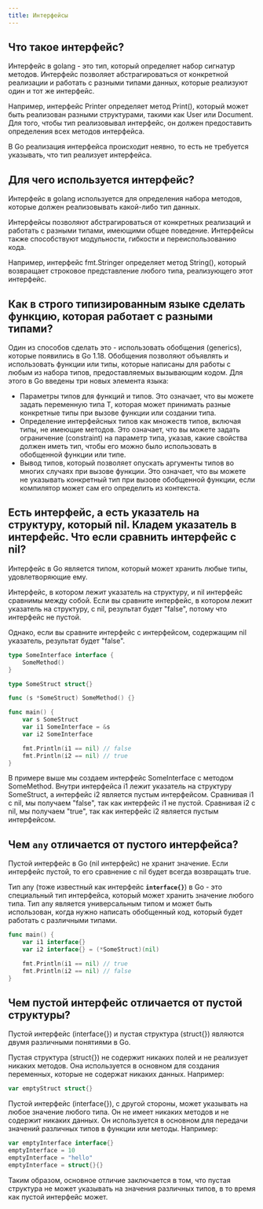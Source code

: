 ```yaml
---
title: Интерфейсы
---
```


## Что такое интерфейс?

Интерфейс в golang - это тип, который определяет набор сигнатур методов. Интерфейс позволяет абстрагироваться от конкретной реализации и работать с разными типами данных, которые реализуют один и тот же интерфейс. 

Например, интерфейс Printer определяет метод Print(), который может быть реализован разными структурами, такими как User или Document. Для того, чтобы тип реализовывал интерфейс, он должен предоставить определения всех методов интерфейса. 

В Go реализация интерфейса происходит неявно, то есть не требуется указывать, что тип реализует интерфейса.

## Для чего используется интерфейс?

Интерфейс в golang используется для определения набора методов, которые должен реализовывать какой-либо тип данных.

Интерфейсы позволяют абстрагироваться от конкретных реализаций и работать с разными типами, имеющими общее поведение. Интерфейсы также способствуют модульности, гибкости и переиспользованию кода. 

Например, интерфейс fmt.Stringer определяет метод String(), который возвращает строковое представление любого типа, реализующего этот интерфейс. 

## Как в строго типизированным языке сделать функцию, которая работает с разными типами?

Один из способов сделать это - использовать обобщения (generics), которые появились в Go 1.18. Обобщения позволяют объявлять и использовать функции или типы, которые написаны для работы с любым из набора типов, предоставляемых вызывающим кодом. Для этого в Go введены три новых элемента языка:

- Параметры типов для функций и типов. Это означает, что вы можете задать переменную типа T, которая может принимать разные конкретные типы при вызове функции или создании типа.
- Определение интерфейсных типов как множеств типов, включая типы, не имеющие методов. Это означает, что вы можете задать ограничение (constraint) на параметр типа, указав, какие свойства должен иметь тип, чтобы его можно было использовать в обобщенной функции или типе.
- Вывод типов, который позволяет опускать аргументы типов во многих случаях при вызове функции. Это означает, что вы можете не указывать конкретный тип при вызове обобщенной функции, если компилятор может сам его определить из контекста.

## Есть интерфейс, а есть указатель на структуру, который nil. Кладем указатель в интерфейс. Что если сравнить интерфейс с nil?

Интерфейс в Go является типом, который может хранить любые типы, удовлетворяющие ему.

Интерфейс, в котором лежит указатель на структуру, и nil интерфейс сравнимы между собой. Если вы сравните интерфейс, в котором лежит указатель на структуру, с nil, результат будет "false", потому что интерфейс не пустой.

Однако, если вы сравните интерфейс с интерфейсом, содержащим nil указатель, результат будет "false".

```go title="main.go"
type SomeInterface interface {
    SomeMethod()
}

type SomeStruct struct{}

func (s *SomeStruct) SomeMethod() {}

func main() {
    var s SomeStruct
    var i1 SomeInterface = &s
    var i2 SomeInterface

    fmt.Println(i1 == nil) // false
    fmt.Println(i2 == nil) // true
}
```

В примере выше мы создаем интерфейс SomeInterface с методом SomeMethod. Внутри интерфейса i1 лежит указатель на структуру SomeStruct, а интерфейс i2 является пустым интерфейсом. Сравнивая i1 с nil, мы получаем "false", так как интерфейс i1 не пустой. Сравнивая i2 с nil, мы получаем "true", так как интерфейс i2 является пустым интерфейсом.

## Чем `any` отличается от пустого интерфейса?

Пустой интерфейс в Go (nil интерфейс) не хранит значение. Если интерфейс пустой, то его сравнение с nil будет всегда возвращать true.

Тип any (тоже известный как интерфейс **`interface{}`**) в Go - это специальный тип интерфейса, который может хранить значение любого типа. Тип any является универсальным типом и может быть использован, когда нужно написать обобщенный код, который будет работать с различными типами.

```go title="main.go"
func main() {
    var i1 interface{}
    var i2 interface{} = (*SomeStruct)(nil)

    fmt.Println(i1 == nil) // true
    fmt.Println(i2 == nil) // false
}
```

## Чем пустой интерфейс отличается от пустой структуры?

Пустой интерфейс (interface{}) и пустая структура (struct{}) являются двумя различными понятиями в Go.

Пустая структура (struct{}) не содержит никаких полей и не реализует никаких методов. Она используется в основном для создания переменных, которые не содержат никаких данных. Например:

```go title="main.go"
var emptyStruct struct{}
```

Пустой интерфейс (interface{}), с другой стороны, может указывать на любое значение любого типа. Он не имеет никаких методов и не содержит никаких данных. Он используется в основном для передачи значений различных типов в функции или методы. Например:

```go title="main.go"
var emptyInterface interface{}
emptyInterface = 10
emptyInterface = "hello"
emptyInterface = struct{}{}
```

Таким образом, основное отличие заключается в том, что пустая структура не может указывать на значения различных типов, в то время как пустой интерфейс может.
